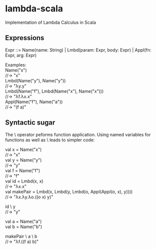 # lambda-scala
Implementation of Lambda Calculus in Scala

## Expressions
Expr ::=
	Name(name: String) 
	| Lmbd(param: Expr, body: Expr)
        | Appl(fn: Expr, arg: Expr)

Examples:  
Name("x")  
//-> "x"    
Lmbd(Name("y"), Name("y"))   
//-> "λy.y"      
Lmbd(Name("f"), Lmbd(Name("x"), Name("x")))  
//-> "λf.λx.x"  
Appl(Name("f"), Name("a"))    
//-> "(f a)"  

## Syntactic sugar
The \ operator peforms function application. Using named variables for functions as well as
\ leads to simpler code:

val x = Name("x")  
//-> "x"  
val y = Name("y")  
//-> "y"  
val f = Name("f")  
//-> "f"  
val id = Lmbd(x, x)  
//-> "λx.x"  
val makePair = Lmbd(x, Lmbd(y, Lmbd(o, Appl(Appl(o, x), y))))  
//-> "λx.λy.λo.((o x) y)"  

id \ y      
//-> "y"  

val a = Name("a")  
val b = Name("b")  

makePair \ a \ b  
//-> "λf.((f a) b)"  


	
